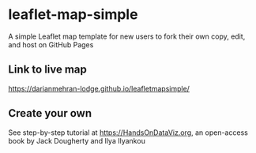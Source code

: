 # leaflet-map-simple
A simple Leaflet map template for new users to fork their own copy, edit, and host on GitHub Pages

## Link to live map
https://darianmehran-lodge.github.io/leafletmapsimple/

## Create your own
See step-by-step tutorial at https://HandsOnDataViz.org, an open-access book by Jack Dougherty and Ilya Ilyankou
